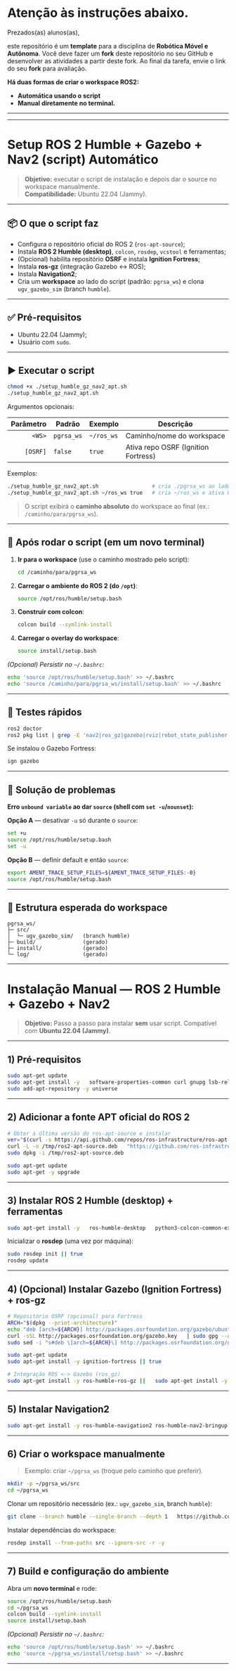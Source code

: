 # Atenção às instruções abaixo.

Prezados(as) alunos(as),

este repositório é um **template** para a disciplina de **Robótica Móvel e Autônoma**. Você deve fazer um **fork** deste repositório no seu GitHub e desenvolver as atividades a partir deste fork. Ao final da tarefa, envie o link do seu **fork** para avaliação.

**Há duas formas de criar o workspace ROS2:**
 - **Automática usando o script**
 - **Manual diretamente no terminal.**
---
--- 
# Setup ROS 2 Humble + Gazebo + Nav2 (script) Automático

> **Objetivo:** executar o script de instalação e depois dar o source no workspace manualmente.  
> **Compatibilidade:** Ubuntu 22.04 (Jammy).

---

## 📦 O que o script faz

- Configura o repositório oficial do ROS 2 (`ros-apt-source`);
- Instala **ROS 2 Humble (desktop)**, `colcon`, `rosdep`, `vcstool` e ferramentas;
- (Opcional) habilita repositório **OSRF** e instala **Ignition Fortress**;
- Instala **ros-gz** (integração Gazebo ↔ ROS);
- Instala **Navigation2**;
- Cria um **workspace** ao lado do script (padrão: `pgrsa_ws`) e clona `ugv_gazebo_sim` (branch `humble`).

---

## ✅ Pré-requisitos

- Ubuntu 22.04 (Jammy);
- Usuário com `sudo`.

---

## ▶️ Executar o script

```bash
chmod +x ./setup_humble_gz_nav2_apt.sh
./setup_humble_gz_nav2_apt.sh
```

Argumentos opcionais:

| Parâmetro | Padrão     | Exemplo                       | Descrição                                   |
|----------:|------------|-------------------------------|---------------------------------------------|
| `<WS>`    | `pgrsa_ws` | `~/ros_ws`                    | Caminho/nome do workspace                   |
| `[OSRF]`  | `false`    | `true`                        | Ativa repo OSRF (Ignition Fortress)         |

Exemplos:
```bash
./setup_humble_gz_nav2_apt.sh                 # cria ./pgrsa_ws ao lado do script
./setup_humble_gz_nav2_apt.sh ~/ros_ws true   # cria ~/ros_ws e ativa OSRF
```

> O script exibirá o **caminho absoluto** do workspace ao final (ex.: `/caminho/para/pgrsa_ws`).

---

## 🧭 Após rodar o script (em **um novo terminal**)

1. **Ir para o workspace** (use o caminho mostrado pelo script):
   ```bash
   cd /caminho/para/pgrsa_ws
   ```

2. **Carregar o ambiente do ROS 2 (do `/opt`)**:
   ```bash
   source /opt/ros/humble/setup.bash
   ```

3. **Construir com colcon**:
   ```bash
   colcon build --symlink-install
   ```

4. **Carregar o overlay do workspace**:
   ```bash
   source install/setup.bash
   ```

*(Opcional) Persistir no `~/.bashrc`:*
```bash
echo 'source /opt/ros/humble/setup.bash' >> ~/.bashrc
echo 'source /caminho/para/pgrsa_ws/install/setup.bash' >> ~/.bashrc
```

---

## 🔎 Testes rápidos

```bash
ros2 doctor
ros2 pkg list | grep -E 'nav2|ros_gz|gazebo|rviz|robot_state_publisher'
```

Se instalou o Gazebo Fortress:
```bash
ign gazebo
```

---

## 🛟 Solução de problemas

**Erro `unbound variable` ao dar `source` (shell com `set -u`/`nounset`):**

**Opção A** — desativar `-u` só durante o `source`:
```bash
set +u
source /opt/ros/humble/setup.bash
set -u
```

**Opção B** — definir default e então `source`:
```bash
export AMENT_TRACE_SETUP_FILES=${AMENT_TRACE_SETUP_FILES:-0}
source /opt/ros/humble/setup.bash
```

---

## 📁 Estrutura esperada do workspace

```
pgrsa_ws/
├─ src/
│  └─ ugv_gazebo_sim/   (branch humble)
├─ build/               (gerado)
├─ install/             (gerado)
└─ log/                 (gerado)
```

---


# Instalação Manual — ROS 2 Humble + Gazebo + Nav2

> **Objetivo:** Passo a passo para instalar **sem** usar script. Compatível com **Ubuntu 22.04 (Jammy)**.

---

## 1) Pré-requisitos

```bash
sudo apt-get update
sudo apt-get install -y   software-properties-common curl gnupg lsb-release ca-certificates   git python3-pip python3-venv   build-essential cmake
sudo add-apt-repository -y universe
```

---

## 2) Adicionar a fonte APT oficial do ROS 2

```bash
# Obter a última versão do ros-apt-source e instalar
ver="$(curl -s https://api.github.com/repos/ros-infrastructure/ros-apt-source/releases/latest        | grep -F tag_name | awk -F\" '{print $4}')"
curl -L -o /tmp/ros2-apt-source.deb   "https://github.com/ros-infrastructure/ros-apt-source/releases/download/${ver}/ros2-apt-source_${ver}.jammy_all.deb"
sudo dpkg -i /tmp/ros2-apt-source.deb

sudo apt-get update
sudo apt-get -y upgrade
```

---

## 3) Instalar ROS 2 Humble (desktop) + ferramentas

```bash
sudo apt-get install -y   ros-humble-desktop   python3-colcon-common-extensions   python3-rosdep   python3-vcstool   ros-dev-tools
```

Inicializar o **rosdep** (uma vez por máquina):

```bash
sudo rosdep init || true
rosdep update
```

---

## 4) (Opcional) Instalar Gazebo (Ignition Fortress) + ros-gz

```bash
# Repositório OSRF (opcional) para Fortress
ARCH="$(dpkg --print-architecture)"
echo "deb [arch=${ARCH}] http://packages.osrfoundation.org/gazebo/ubuntu-stable jammy main"   | sudo tee /etc/apt/sources.list.d/gazebo-stable.list
curl -sSL http://packages.osrfoundation.org/gazebo.key   | sudo gpg --dearmor -o /usr/share/keyrings/gazebo-archive-keyring.gpg
sudo sed -i "s#deb \[arch=${ARCH}\] http://packages.osrfoundation.org/gazebo/ubuntu-stable#deb \[arch=${ARCH} signed-by=/usr/share/keyrings/gazebo-archive-keyring.gpg\] http://packages.osrfoundation.org/gazebo/ubuntu-stable#g"   /etc/apt/sources.list.d/gazebo-stable.list

sudo apt-get update
sudo apt-get install -y ignition-fortress || true

# Integração ROS <-> Gazebo (ros_gz)
sudo apt-get install -y ros-humble-ros-gz ||   sudo apt-get install -y $(apt-cache search '^ros-humble-ros-gz' | awk '{print $1}')
```

---

## 5) Instalar Navigation2

```bash
sudo apt-get install -y ros-humble-navigation2 ros-humble-nav2-bringup
```

---

## 6) Criar o workspace manualmente

> Exemplo: criar `~/pgrsa_ws` (troque pelo caminho que preferir).

```bash
mkdir -p ~/pgrsa_ws/src
cd ~/pgrsa_ws
```

Clonar um repositório necessário (ex.: `ugv_gazebo_sim`, branch `humble`):

```bash
git clone --branch humble --single-branch --depth 1   https://github.com/Brazilian-Institute-of-Robotics/ugv_gazebo_sim.git   src/ugv_gazebo_sim
```

Instalar dependências do workspace:

```bash
rosdep install --from-paths src --ignore-src -r -y
```

---

## 7) Build e configuração do ambiente

Abra um **novo terminal** e rode:

```bash
source /opt/ros/humble/setup.bash
cd ~/pgrsa_ws
colcon build --symlink-install
source install/setup.bash
```

*(Opcional) Persistir no `~/.bashrc`:*

```bash
echo 'source /opt/ros/humble/setup.bash' >> ~/.bashrc
echo 'source ~/pgrsa_ws/install/setup.bash' >> ~/.bashrc
```

---
